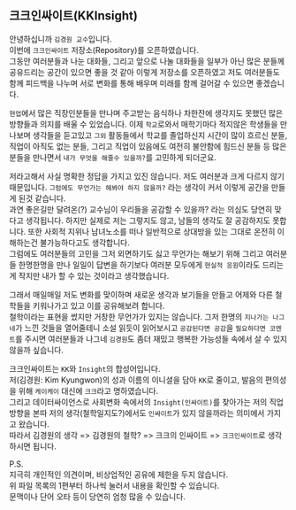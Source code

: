 ## 크크인싸이트(KKInsight)

안녕하십니까 `김경원 교수`입니다.    
이번에 `크크인싸이트` 저장소(Repository)를 오픈하였습니다.    
그동안 여러분들과 나눈 대화들, 그리고 앞으로 나눌 대화들을 일부가 아닌 많은 분들께 공유드리는 공간이 있으면 좋을 것 같아 이렇게 저장소를 오픈하였고 저도 여러분들도 함께 피드백을 나누며 서로 변화를 통해 배우며 미래를 함께 걸어갈 수 있으면 좋겠습니다.    

`현업`에서 많은 직장인분들을 만나며 주고받는 음식하나 차한잔에 생각지도 못했던 많은 방향들과 의지를 배울 수 있었습니다. 이제 `학교`로와서 매학기마다 적지않은 학생들을 만나보며 생각들을 듣고있고 `그외` 활동들에서 학교를 졸업하신지 시간이 많이 흐르신 분들, 직업이 아직도 없는 분들, 그리고 직업이 있음에도 여전히 불안함에 힘드신 분들 등 많은 분들을 만나면서 `내가 무엇을 해줄수 있을까?`를 고민하게 되더군요.

저라고해서 사실 명확한 정답을 가지고 있진 않습니다. 저도 여러분과 크게 다르지 않기 때문입니다. `그럼에도 무언가는 해봐야 하지 않을까?` 라는 생각이 커서 이렇게 공간을 만들게 된것 같습니다.    
과연 좋은길만 달려온(?) 교수님이 우리들을 공감할 수 있을까? 라는 의심도 당연히 맞다고 생각됩니다. 하지만 실제로 저는 그렇지도 않고, 남들의 생각도 잘 공감하지도 못합니다. 또한 사회적 지위나 남녀노소를 떠나 일반적으로 상대방을 있는 그대로 온전히 이해하는건 불가능하다고도 생각합니다.    
그럼에도 여러분들의 고민을 그저 외면하기도 싫고 무언가는 해보기 위해 그리고 여러분들 한명한명을 만나 일일이 답변을 하기보다 여러분 모두에게 `현실적 응원`이라도 드리는게 작지만 내가 할 수 있는 것이라고 생각했습니다.    

그래서 매일매일 저도 변화를 맞이하며 새로운 생각과 보기들을 만들고 어제와 다른 철학들을 키워나가고 있고 이를 공유해보려 합니다.    
철학이라는 표현을 썼지만 거창한 무언가가 있지는 않습니다. 그저 한명의 `지나가는 나그네`가 느낀 것들을 열어줄테니 소설 읽듯이 읽어보시고 `공감된다면 공감`을 `필요하다면 코멘트`를 주시면 여러분들과 나그네 `김경원`도 좀더 재밌고 행복한 가능성들 속에서 살 수 있지 않을까 싶습니다.    

크크인싸이트는 `KK`와 `Insight`의 합성어입니다.    
저(김경원: Kim Kyungwon)의 성과 이름의 이니셜을 담아 `KK`로 줄이고, 발음의 편의성을 위해 `케이케이` 대신에 `크크`라고 명하였습니다.    
그리고 데이터싸이언스로 사회변화 속에서의 `Insight(인싸이트)`를 찾아가는 저의 직업방향을 본따 저의 생각(철학일지도?)에서도 `인싸이트`가 있지 않을까라는 의미에서 가지고 왔습니다.    
따라서 김경원의 생각 => 김경원의 철학? => 크크의 인싸이트 => `크크인싸이트`로 생각하시면 됩니다.    

P.S.    
지극히 개인적인 의견이며, 비상업적인 공유에 제한을 두지 않습니다.    
위 파일 목록의 1편부터 하나씩 눌러서 내용을 확인할 수 있습니다.    
문맥이나 단어 오타 등이 당연히 엄청 많을 수 있습니다.    


<script src="https://gist.github.com/cheonbi/323e8b34f69e211d55f8d8f85082c212.js"></script>
